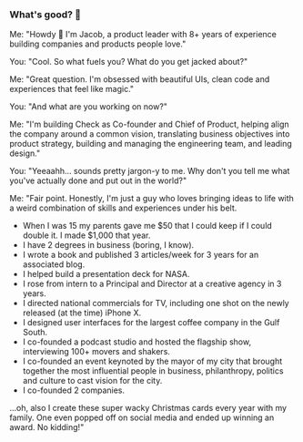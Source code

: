 ### What's good? 👋

Me: "Howdy 👋 I'm Jacob, a product leader with 8+ years of experience building companies and products people love."

You: "Cool. So what fuels you? What do you get jacked about?"

Me: "Great question. I'm obsessed with beautiful UIs, clean code and experiences that feel like magic."

You: "And what are you working on now?"

Me: "I'm building Check as Co-founder and Chief of Product, helping align the company around a common vision, translating business objectives into product strategy, building and managing the engineering team, and leading design."

You: "Yeeaahh... sounds pretty jargon-y to me. Why don't you tell me what you've actually done and put out in the world?"

Me: "Fair point. Honestly, I'm just a guy who loves bringing ideas to life with a weird combination of skills and experiences under his belt.
- When I was 15 my parents gave me $50 that I could keep if I could double it. I made $1,000 that year.
- I have 2 degrees in business (boring, I know).
- I wrote a book and published 3 articles/week for 3 years for an associated blog.
- I helped build a presentation deck for NASA.
- I rose from intern to a Principal and Director at a creative agency in 3 years.
- I directed national commercials for TV, including one shot on the newly released (at the time) iPhone X.
- I designed user interfaces for the largest coffee company in the Gulf South.
- I co-founded a podcast studio and hosted the flagship show, interviewing 100+ movers and shakers.
- I co-founded an event keynoted by the mayor of my city that brought together the most influential people in business, philanthropy, politics and culture to cast vision for the city.
- I co-founded 2 companies.

...oh, also I create these super wacky Christmas cards every year with my family. One even popped off on social media and ended up winning an award. No kidding!"

